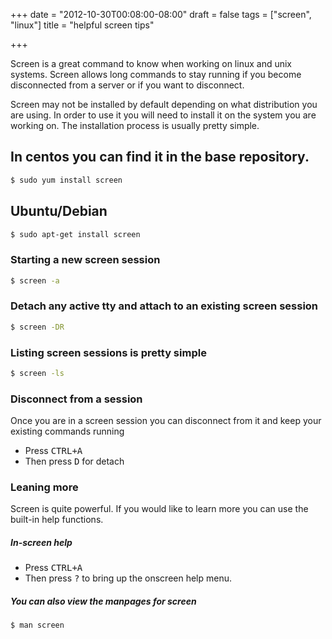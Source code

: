 +++
date = "2012-10-30T00:08:00-08:00"
draft = false
tags = ["screen", "linux"]
title = "helpful screen tips"

+++

Screen is a great command to know when working on linux and unix systems. Screen allows long commands to stay running if you become disconnected from a server or if you want to disconnect.

Screen may not be installed by default depending on what distribution you are using. In order to use it you will need to install it on the system you are working on. The installation process is usually pretty simple.

## In centos you can find it in the base repository.
```sh
$ sudo yum install screen
```

## Ubuntu/Debian
```sh
$ sudo apt-get install screen
```

### Starting a new screen session
```sh
$ screen -a
```

### Detach any active tty and attach to an existing screen session
```sh
$ screen -DR
```

### Listing screen sessions is pretty simple
```sh
$ screen -ls
```

### Disconnect from a session
Once you are in a screen session you can disconnect from it and keep your existing commands running

- Press <kbd><kbd>CTRL</kbd>+<kbd>A</kbd></kbd>
- Then press <kbd><kbd>D</kbd></kbd> for detach

### Leaning more
Screen is quite powerful. If you would like to learn more you can use the built-in help functions.

##### In-screen help
- Press <kbd><kbd>CTRL</kbd>+<kbd>A</kbd></kbd>
- Then press <kbd><kbd>?</kbd></kbd> to bring up the onscreen help menu.

##### You can also view the manpages for screen
```sh
$ man screen
```
